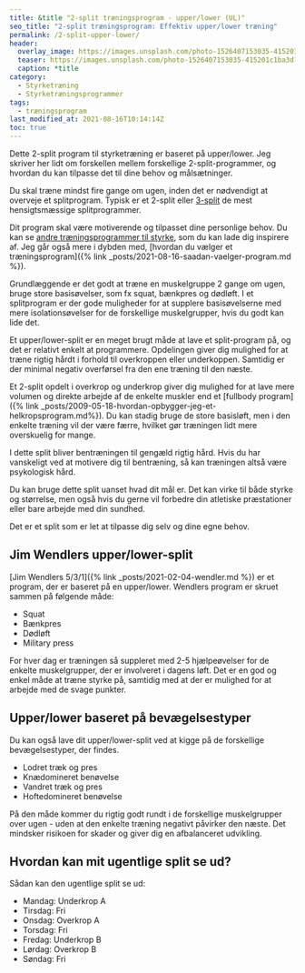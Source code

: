 ```yaml
---
title: &title "2-split træningsprogram - upper/lower (UL)"
seo_title: "2-split træningsprogram: Effektiv upper/lower træning"
permalink: /2-split-upper-lower/
header:
  overlay_image: https://images.unsplash.com/photo-1526407153035-415201c1ba3d?ixid=MnwxMjA3fDB8MHxwaG90by1wYWdlfHx8fGVufDB8fHx8&ixlib=rb-1.2.1&auto=format&fit=crop&h=630&w=1200&q=60
  teaser: https://images.unsplash.com/photo-1526407153035-415201c1ba3d?ixid=MnwxMjA3fDB8MHxwaG90by1wYWdlfHx8fGVufDB8fHx8&ixlib=rb-1.2.1&auto=format&fit=crop&h=300&w=400&q=10
  caption: *title
category:
  - Styrketræning
  - Styrketræningsprogrammer
tags:
  - træningsprogram
last_modified_at: 2021-08-16T10:14:14Z
toc: true
---
```


Dette 2-split program til styrketræning er baseret på upper/lower. Jeg skriver her lidt om forskellen mellem forskellige 2-split-programmer, og hvordan du kan tilpasse det til dine behov og målsætninger.

Du skal træne mindst fire gange om ugen, inden det er nødvendigt at overveje et splitprogram. Typisk er et 2-split eller [3-split](/3-split-push-pull/) de mest hensigtsmæssige splitprogrammer.

Dit program skal være motiverende og tilpasset dine personlige behov. Du kan se [andre træningsprogrammer til styrke](/styrketraeningsprogrammer/), som du kan lade dig inspirere af. Jeg går også mere i dybden med, [hvordan du vælger et træningsprogram]({% link _posts/2021-08-16-saadan-vaelger-program.md %}).

Grundlæggende er det godt at træne en muskelgruppe 2 gange om ugen, bruge store basisøvelser, som fx squat, bænkpres og dødløft. I et splitprogram er der gode muligheder for at supplere basisøvelserne med mere isolationsøvelser for de forskellige muskelgrupper, hvis du godt kan lide det.

Et upper/lower-split er en meget brugt måde at lave et split-program på, og det er relativt enkelt at programmere. Opdelingen giver dig mulighed for at træne rigtig hårdt i forhold til overkroppen eller underkoppen. Samtidig er der minimal negativ overførsel fra den ene træning til den næste.

Et 2-split opdelt i overkrop og underkrop giver dig mulighed for at lave mere volumen og direkte arbejde af de enkelte muskler end et [fullbody program]({% link _posts/2009-05-18-hvordan-opbygger-jeg-et-helkropsprogram.md%}). Du kan stadig bruge de store basisløft, men i den enkelte træning vil der være færre, hvilket gør træningen lidt mere overskuelig for mange.

I dette split bliver bentræningen til gengæld rigtig hård. Hvis du har vanskeligt ved at motivere dig til bentræning, så kan træningen altså være psykologisk hård.

Du kan bruge dette split uanset hvad dit mål er. Det kan virke til både styrke og størrelse, men også hvis du gerne vil forbedre din atletiske præstationer eller bare arbejde med din sundhed.

Det er et split som er let at tilpasse dig selv og dine egne behov.

## Jim Wendlers upper/lower-split

[Jim Wendlers 5/3/1]({% link _posts/2021-02-04-wendler.md %}) er et program, der er baseret på en upper/lower. Wendlers program er skruet sammen på følgende måde:

- Squat
- Bænkpres
- Dødløft
- Military press

For hver dag er træningen så suppleret med 2-5 hjælpeøvelser for de enkelte muskelgrupper, der er involveret i dagens løft. Det er en god og enkel måde at træne styrke på, samtidig med at der er mulighed for at arbejde med de svage punkter.

## Upper/lower baseret på bevægelsestyper

Du kan også lave dit upper/lower-split ved at kigge på de forskellige bevægelsestyper, der findes.

- Lodret træk og pres
- Knædomineret benøvelse
- Vandret træk og pres
- Hoftedomineret benøvelse

På den måde kommer du rigtig godt rundt i de forskellige muskelgrupper over ugen - uden at den enkelte træning negativt påvirker den næste. Det mindsker risikoen for skader og giver dig en afbalanceret udvikling.

## Hvordan kan mit ugentlige split se ud?

Sådan kan den ugentlige split se ud:

- Mandag: Underkrop A
- Tirsdag: Fri
- Onsdag: Overkrop A
- Torsdag: Fri
- Fredag: Underkrop B
- Lørdag: Overkrop B
- Søndag: Fri
